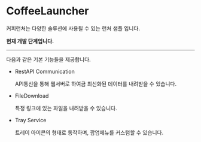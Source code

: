 # CoffeeLauncher
커피런처는 다양한 솔루션에 사용될 수 있는 런처 샘플 입니다.

**현재 개발 단계입니다.**


---
다음과 같은 기본 기능들을 제공합니다.

- RestAPI Communication
   
   API통신을 통해 웹서버로 하여금 최신화된 데이터를 내려받을 수 있습니다.

- FileDownload

    특정 링크에 있는 파일을 내려받을 수 있습니다.

- Tray Service

    트레이 아이콘의 형태로 동작하며, 팝업메뉴를 커스텀할 수 있습니다.



